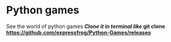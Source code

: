 # Python games
 See the world of python games
***Clone it in terminal like* git clone https://github.com/expressfrog/Python-Games/releases**
